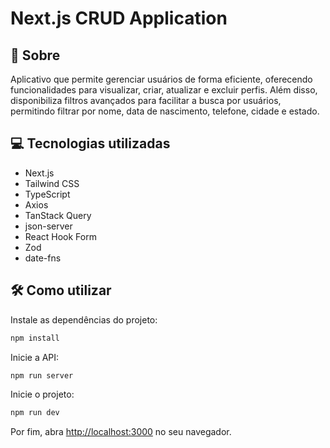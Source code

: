 <h1>
    Next.js CRUD Application
</h1>

## 🧾 Sobre

Aplicativo que permite gerenciar usuários de forma eficiente, oferecendo funcionalidades para visualizar, criar, atualizar e excluir perfis. Além disso, disponibiliza filtros avançados para facilitar a busca por usuários, permitindo filtrar por nome, data de nascimento, telefone, cidade e estado.

## 💻 Tecnologias utilizadas

- Next.js
- Tailwind CSS
- TypeScript
- Axios
- TanStack Query
- json-server
- React Hook Form
- Zod
- date-fns

## 🛠️ Como utilizar

Instale as dependências do projeto:

```bash
npm install
```

Inicie a API:

```bash
npm run server
```

Inicie o projeto:

```bash
npm run dev
```

Por fim, abra [http://localhost:3000](http://localhost:3000) no seu navegador.
